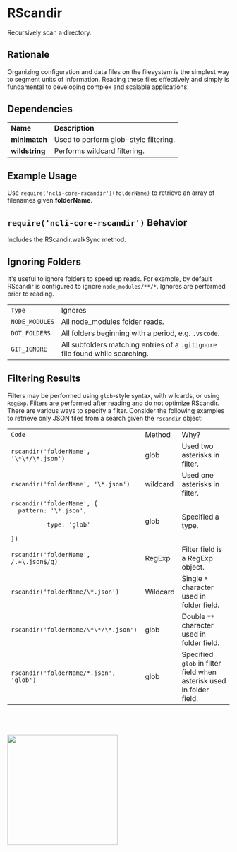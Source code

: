 # RScandir

Recursively scan a directory.

## Rationale

Organizing configuration and data files on the filesystem is the simplest way to segment units of information.  Reading these files effectively and simply is fundamental to developing complex and scalable applications.

## Dependencies
<table>
    <tr>
        <td><strong>Name</strong></td>
        <td><strong>Description</strong></td>
    </tr>
    <tr>
        <td><strong>minimatch</strong></td>
        <td>Used to perform glob-style filtering.</td>
    </tr>
    <tr>
        <td><strong>wildstring</strong></td>
        <td>Performs wildcard filtering.</td>
    </tr>
</table>

## Example Usage

Use `require('ncli-core-rscandir')(folderName)` to retrieve an array of filenames given **folderName**.

## `require('ncli-core-rscandir')` Behavior
Includes the RScandir.walkSync method.

## Ignoring Folders
It's useful to ignore folders to speed up reads.  For example, by default RScandir is configured to ignore `node_modules/**/*`.  Ignores are performed prior to reading.
<table>
    <tr>
        <td><code>Type</code></td>
        <td>Ignores</td>
    </tr>
    <tr>
        <td><code>NODE_MODULES</code></td>
        <td>All node_modules folder reads.</td>
    </tr>
    <tr>
        <td><code>DOT_FOLDERS</code></td>
        <td>All folders beginning with a period, e.g. <code>.vscode</code>.</td>
    </tr>
    <tr>
        <td><code>GIT_IGNORE</code></td>
        <td>All subfolders matching entries of a <code>.gitignore</code> file found while searching.</td>
    </tr>
</table>

## Filtering Results
Filters may be performed using `glob`-style syntax, with wilcards, or using `RegExp`.  Filters are performed after reading and do not optimize RScandir.  There are various ways to specify a filter.  Consider the following examples to retrieve only JSON files from a search given the `rscandir` object:

<table>
    <tr>
        <td><code>Code</code></td>
        <td>Method</td>
        <td>Why?</td>
    </tr>
    <tr>
        <td><code>rscandir('folderName', '\*\*/\*.json')</code></td>
        <td>glob</td>
        <td>Used two asterisks in filter.</td>
    </tr>
    <tr>
        <td><code>rscandir('folderName', '\*.json')</code></td>
        <td>wildcard</td>
        <td>Used one asterisks in filter.</td>
    </tr>
    <tr>
        <td><code>rscandir('folderName', {<br>&nbsp;&nbsp;pattern: '\*.json',<br>
        &nbsp;&nbsp;type: 'glob'
        <br>})</code></td>
        <td>glob</td>
        <td>Specified a type.</td>
    </tr>
    <tr>
        <td><code>rscandir('folderName', /.+\.json$/g)</code></td>
        <td>RegExp</td>
        <td>Filter field is a RegExp object.</td>
    </tr>
    <tr>
        <td><code>rscandir('folderName/\*.json')</code></td>
        <td>Wildcard</td>
        <td>Single <code>*</code> character used in folder field.</td>
    </tr>
    <tr>
        <td><code>rscandir('folderName/\*\*/\*.json')</code></td>
        <td>glob</td>
        <td>Double <code>**</code> character used in folder field.</td>
    </tr>
    <tr>
        <td><code>rscandir('folderName/*.json', 'glob')</code></td>
        <td>glob</td>
        <td>Specified <code>glob</code> in filter field when asterisk used in folder field.</td>
    </tr>
</table>

<br>
<br>
<br> 
<img src="../../../media/logo.png" width="250"/>